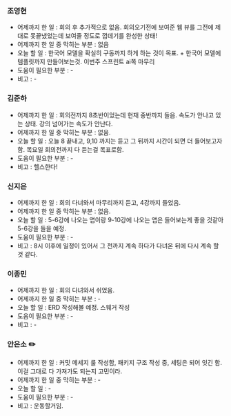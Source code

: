 ### 조영현
* 어제까지 한 일 : 회의 후 추가적으로 없음. 회의오기전에 보여준 웹 뷰를 그전에 제대로 못끝냈었는데 보여줄 정도로 껍데기를 완성한 상태!
* 어제까지 한 일 중 막히는 부분 : 없음
* 오늘 할 일 : 한국어 모델을 확실히 구동까지 하게 하는 것이 목표. + 한국어 모델에 템플릿까지 만들어보는것. 이번주 스프린트 ai쪽 마무리
* 도움이 필요한 부분 : -  
* 비고 : -


### 김준하
* 어제까지 한 일 : 회의전까지 8초반이었는데 현재 중반까지 들음. 속도가 안나고 있는 상태. 강의 넘어가는 속도가 안난다. 
* 어제까지 한 일 중 막히는 부분 : 없음.
* 오늘 할 일 : 오늘 8 끝내고, 9,10 까지는 듣고 그 뒤까지 시간이 되면 더 들어보고자 함. 목요일 회의전까지 다 듣는걸 목표로함.
* 도움이 필요한 부분 : -  
* 비고 : 헬스한다!


### 신지은 
* 어제까지 한 일 : 회의 다녀와서 마무리까지 듣고, 4강까지 들었음. 
* 어제까지 한 일 중 막히는 부분 : 없음.
* 오늘 할 일 : 5-6강에 나오는 앱이랑 9-10강에 나오는 앱은 들어보는게 좋을 것같아 5-6강을 들을 예정.
* 도움이 필요한 부분 : -  
* 비고 : 8시 이후에 일정이 있어서 그 전까지 계속 하다가 다녀온 뒤에 다시 계속 할 것 같다.
  

### 이종민
* 어제까지 한 일 : 회의 다녀와서 쉬었음. 
* 어제까지 한 일 중 막히는 부분 : -  
* 오늘 할 일 : ERD 작성해볼 예정. 스웨거 작성
* 도움이 필요한 부분 : -  
* 비고 : -


### 안은소 ✏️
* 어제까지 한 일 : 커밋 메세지 룰 작성함, 패키지 구조 작성 중, 세팅은 되어 잇긴 함. 이걸 그대로 다 가져가도 되는지 고민이라.
* 어제까지 한 일 중 막히는 부분 : -  
* 오늘 할 일 : -
* 도움이 필요한 부분 : -  
* 비고 : 운동할거임. 
  
